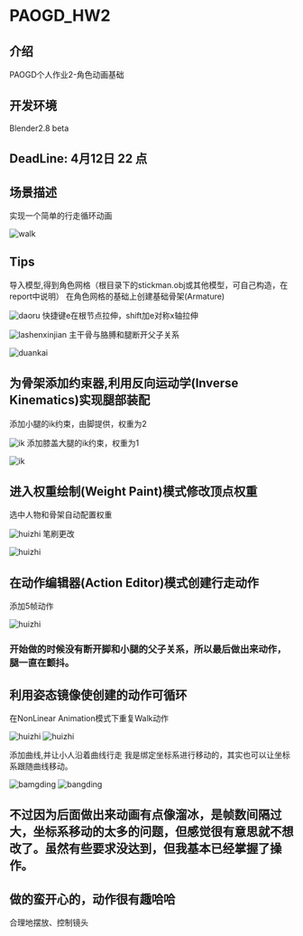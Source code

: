 # PAOGD_HW2
## 介绍
PAOGD个人作业2-角色动画基础

## 开发环境
Blender2.8 beta

## DeadLine: 4月12日 22 点
## 场景描述
实现一个简单的行走循环动画

![walk](https://github.com/maozhimo/POAGD/blob/master/image%20sec/HW2.gif?raw=true)

## Tips
导入模型,得到角色网格（根目录下的stickman.obj或其他模型，可自己构造，在report中说明）
在角色网格的基础上创建基础骨架(Armature)

![daoru](https://gitee.com/uploads/images/2019/0404/155350_38fd066f_1194012.png)
快捷键e在根节点拉伸，shift加e对称x轴拉伸

![lashenxinjian](https://github.com/maozhimo/POAGD/blob/master/image%20sec/QQ%E5%9B%BE%E7%89%8720190412142642.png?raw=true)
主干骨与胳膊和腿断开父子关系

![duankai](https://github.com/maozhimo/POAGD/blob/master/image%20sec/QQ%E5%9B%BE%E7%89%8720190412142731.png?raw=true)

## 为骨架添加约束器,利用反向运动学(Inverse Kinematics)实现腿部装配
添加小腿的ik约束，由脚提供，权重为2

![ik](https://github.com/maozhimo/POAGD/blob/master/image%20sec/QQ%E5%9B%BE%E7%89%8720190412143820.png?raw=true)
添加膝盖大腿的ik约束，权重为1

![ik](https://github.com/maozhimo/POAGD/blob/master/image%20sec/QQ%E5%9B%BE%E7%89%8720190412143816.png?raw=true)
## 进入权重绘制(Weight Paint)模式修改顶点权重
选中人物和骨架自动配置权重

![huizhi](https://github.com/maozhimo/POAGD/blob/master/image%20sec/QQ%E5%9B%BE%E7%89%8720190412144516.png?raw=true)
笔刷更改

![huizhi](https://github.com/maozhimo/POAGD/blob/master/image%20sec/QQ%E5%9B%BE%E7%89%8720190412144215.png?raw=true)
## 在动作编辑器(Action Editor)模式创建行走动作
添加5帧动作

![huizhi](https://github.com/maozhimo/POAGD/blob/master/image%20sec/W7%25Q0@%25PQB9FO@U@8D~CGN9.png?raw=true)
### 开始做的时候没有断开脚和小腿的父子关系，所以最后做出来动作，腿一直在颤抖。
## 利用姿态镜像使创建的动作可循环
在NonLinear Animation模式下重复Walk动作

![huizhi](https://github.com/maozhimo/POAGD/blob/master/image%20sec/IJY2145DC~QG$2IO%5DRLLNI4.png?raw=true)
![huizhi](https://github.com/maozhimo/POAGD/blob/master/image%20sec/JK_XP%7B0M$0JN$DAI_~FUKUW.png?raw=true)

添加曲线,并让小人沿着曲线行走
我是绑定坐标系进行移动的，其实也可以让坐标系跟随曲线移动。

![bamgding](https://github.com/maozhimo/POAGD/blob/master/image%20sec/L@4M3G4TRK7_EL2Y9@7RRN7.png?raw=true)
![bangding](https://github.com/maozhimo/POAGD/blob/master/image%20sec/QQ%E6%88%AA%E5%9B%BE20190412145629.png?raw=true)

## 不过因为后面做出来动画有点像溜冰，是帧数间隔过大，坐标系移动的太多的问题，但感觉很有意思就不想改了。虽然有些要求没达到，但我基本已经掌握了操作。
## 做的蛮开心的，动作很有趣哈哈
合理地摆放、控制镜头
